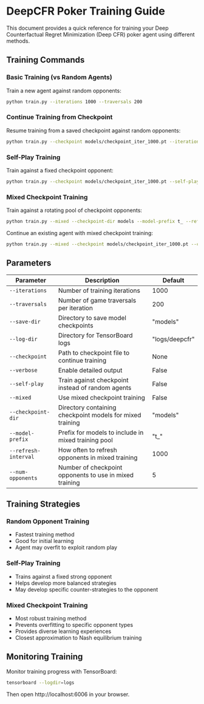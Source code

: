 # DeepCFR Poker Training Guide

This document provides a quick reference for training your Deep Counterfactual Regret Minimization (Deep CFR) poker agent using different methods.

## Training Commands

### Basic Training (vs Random Agents)

Train a new agent against random opponents:

```bash
python train.py --iterations 1000 --traversals 200
```

### Continue Training from Checkpoint

Resume training from a saved checkpoint against random opponents:

```bash
python train.py --checkpoint models/checkpoint_iter_1000.pt --iterations 1000
```

### Self-Play Training

Train against a fixed checkpoint opponent:

```bash
python train.py --checkpoint models/checkpoint_iter_1000.pt --self-play --iterations 1000
```

### Mixed Checkpoint Training

Train against a rotating pool of checkpoint opponents:

```bash
python train.py --mixed --checkpoint-dir models --model-prefix t_ --refresh-interval 1000 --num-opponents 5 --iterations 1000
```

Continue an existing agent with mixed checkpoint training:

```bash
python train.py --mixed --checkpoint models/checkpoint_iter_1000.pt --checkpoint-dir models --model-prefix t_ --iterations 1000
```

## Parameters

| Parameter | Description | Default |
|-----------|-------------|---------|
| `--iterations` | Number of training iterations | 1000 |
| `--traversals` | Number of game traversals per iteration | 200 |
| `--save-dir` | Directory to save model checkpoints | "models" |
| `--log-dir` | Directory for TensorBoard logs | "logs/deepcfr" |
| `--checkpoint` | Path to checkpoint file to continue training | None |
| `--verbose` | Enable detailed output | False |
| `--self-play` | Train against checkpoint instead of random agents | False |
| `--mixed` | Use mixed checkpoint training | False |
| `--checkpoint-dir` | Directory containing checkpoint models for mixed training | "models" |
| `--model-prefix` | Prefix for models to include in mixed training pool | "t_" |
| `--refresh-interval` | How often to refresh opponents in mixed training | 1000 |
| `--num-opponents` | Number of checkpoint opponents to use in mixed training | 5 |

## Training Strategies

### Random Opponent Training
- Fastest training method
- Good for initial learning
- Agent may overfit to exploit random play

### Self-Play Training
- Trains against a fixed strong opponent
- Helps develop more balanced strategies
- May develop specific counter-strategies to the opponent

### Mixed Checkpoint Training
- Most robust training method
- Prevents overfitting to specific opponent types
- Provides diverse learning experiences
- Closest approximation to Nash equilibrium training

## Monitoring Training

Monitor training progress with TensorBoard:

```bash
tensorboard --logdir=logs
```

Then open http://localhost:6006 in your browser.